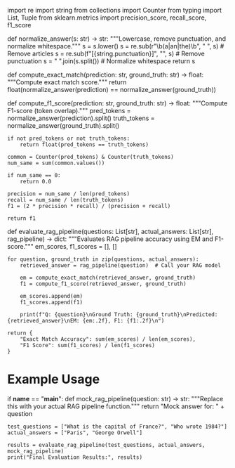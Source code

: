 import re
import string
from collections import Counter
from typing import List, Tuple
from sklearn.metrics import precision_score, recall_score, f1_score

def normalize_answer(s: str) -> str:
    """Lowercase, remove punctuation, and normalize whitespace."""
    s = s.lower()
    s = re.sub(r"\b(a|an|the)\b", " ", s)  # Remove articles
    s = re.sub(f"[{string.punctuation}]", "", s)  # Remove punctuation
    s = " ".join(s.split())  # Normalize whitespace
    return s

def compute_exact_match(prediction: str, ground_truth: str) -> float:
    """Compute exact match score."""
    return float(normalize_answer(prediction) == normalize_answer(ground_truth))

def compute_f1_score(prediction: str, ground_truth: str) -> float:
    """Compute F1-score (token overlap)."""
    pred_tokens = normalize_answer(prediction).split()
    truth_tokens = normalize_answer(ground_truth).split()

    if not pred_tokens or not truth_tokens:
        return float(pred_tokens == truth_tokens)

    common = Counter(pred_tokens) & Counter(truth_tokens)
    num_same = sum(common.values())

    if num_same == 0:
        return 0.0

    precision = num_same / len(pred_tokens)
    recall = num_same / len(truth_tokens)
    f1 = (2 * precision * recall) / (precision + recall)
    
    return f1

def evaluate_rag_pipeline(questions: List[str], actual_answers: List[str], rag_pipeline) -> dict:
    """Evaluates RAG pipeline accuracy using EM and F1-score."""
    em_scores, f1_scores = [], []

    for question, ground_truth in zip(questions, actual_answers):
        retrieved_answer = rag_pipeline(question)  # Call your RAG model

        em = compute_exact_match(retrieved_answer, ground_truth)
        f1 = compute_f1_score(retrieved_answer, ground_truth)

        em_scores.append(em)
        f1_scores.append(f1)

        print(f"Q: {question}\nGround Truth: {ground_truth}\nPredicted: {retrieved_answer}\nEM: {em:.2f}, F1: {f1:.2f}\n")

    return {
        "Exact Match Accuracy": sum(em_scores) / len(em_scores),
        "F1 Score": sum(f1_scores) / len(f1_scores)
    }

# Example Usage
if __name__ == "__main__":
    def mock_rag_pipeline(question: str) -> str:
        """Replace this with your actual RAG pipeline function."""
        return "Mock answer for: " + question

    test_questions = ["What is the capital of France?", "Who wrote 1984?"]
    actual_answers = ["Paris", "George Orwell"]

    results = evaluate_rag_pipeline(test_questions, actual_answers, mock_rag_pipeline)
    print("Final Evaluation Results:", results)
